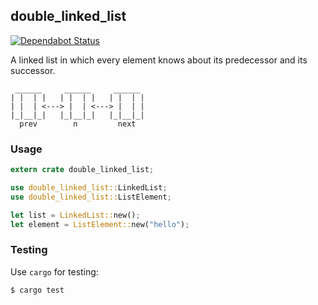 ## double_linked_list

[![Dependabot Status](https://api.dependabot.com/badges/status?host=github&repo=ffflorian/double_linked_list)](https://dependabot.com)


A linked list in which every element knows about its predecessor and its successor.
```
 ______     ______     ______
| |  | |   | |  | |   | |  | |
| |  | <---> |  | <---> |  | |
|_|__|_|   |_|__|_|   |_|__|_|
  prev        n         next
```

### Usage

```rust
extern crate double_linked_list;

use double_linked_list::LinkedList;
use double_linked_list::ListElement;

let list = LinkedList::new();
let element = ListElement::new("hello");
```

### Testing

Use `cargo` for testing:
```bash
$ cargo test
```

